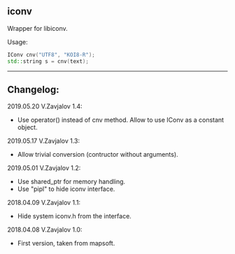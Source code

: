 ## iconv

Wrapper for libiconv.

Usage:
```c++
IConv cnv("UTF8", "KOI8-R");
std::string s = cnv(text);
```
-----------
## Changelog:

2019.05.20 V.Zavjalov 1.4:
- Use operator() instead of cnv method.
  Allow to use IConv as a constant object.

2019.05.17 V.Zavjalov 1.3:
- Allow trivial conversion
  (contructor without arguments).

2019.05.01 V.Zavjalov 1.2:
- Use shared_ptr for memory handling.
- Use "pipl" to hide iconv interface.

2018.04.09 V.Zavjalov 1.1:
- Hide system iconv.h from the interface.

2018.04.08 V.Zavjalov 1.0:
- First version, taken from mapsoft.
